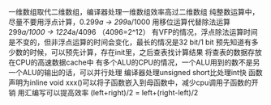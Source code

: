 一维数组取代二维数组，编译器处理一维数组效率高过二维数组
纯整数运算中，尽量不要用浮点计算，0.299*a → 299*a/1000
用移位运算代替除法运算299*a/1000 → 1224*a/4096 （4096=2^12）
有VFP的情况，浮点除法运算时间是不变的，但非浮点运算的时间会变化，最长的情况是32 bit/1 bit
预先知道有多少数的时候，可以预先计算，存在init里，之后查表找计算结果
将查表的数据存放在CPU的高速数据cache中
有多个ALU的CPU的情况，一个ALU用到的数不是另一个ALU的输出的话，可以并行处理
编译器处理unsigned short比处理int快
函数声明为inline void xxx()可以将子函数嵌入到母函数中，减少cpu调用子函数的开销
用汇编写可以提高效率
(left+right)/2 = left+(right-left)/2
